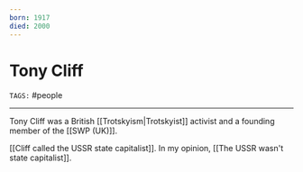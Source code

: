 ```yaml
---
born: 1917
died: 2000
---
```

# Tony Cliff
`TAGS:` #people 

---
Tony Cliff was a British [[Trotskyism|Trotskyist]] activist and a founding member of the [[SWP (UK)]]. 

[[Cliff called the USSR state capitalist]]. In my opinion, [[The USSR wasn't state capitalist]]. 